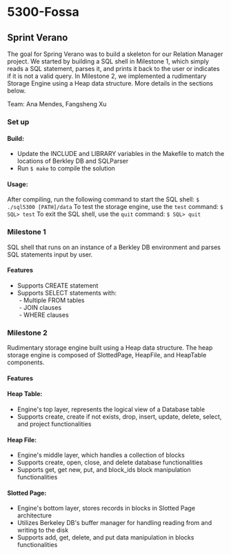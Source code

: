 # 5300-Fossa

## Sprint Verano

The goal for Spring Verano was to build a skeleton for our Relation Manager project.
We started by building a SQL shell in Milestone 1, which simply reads a SQL statement, parses it, and prints it back to the user or indicates if it is not a valid query.
In Milestone 2, we implemented a rudimentary Storage Engine using a Heap data structure. More details in the sections below.

Team: Ana Mendes, Fangsheng Xu

### **Set up**

#### **Build:**
- Update the INCLUDE and LIBRARY variables in the Makefile to match the locations of Berkley DB and SQLParser
- Run `$ make` to compile the solution

#### **Usage:**
After compiling, run the following command to start the SQL shell:
`$ ./sql5300 [PATH]/data`
To test the storage engine, use the `test` command:
`$ SQL> test`
To exit the SQL shell, use the `quit` command:
`$ SQL> quit`

### **Milestone 1**

SQL shell that runs on an instance of a Berkley DB environment and parses SQL statements input by user.

#### **Features**
* Supports CREATE statement
* Supports SELECT statements with:
<br />&nbsp;- Multiple FROM tables
<br />&nbsp;- JOIN clauses
<br />&nbsp;- WHERE clauses


### **Milestone 2**

Rudimentary storage engine built using a Heap data structure. The heap storage engine is composed of SlottedPage, HeapFile, and HeapTable components.

#### **Features**

#### Heap Table:
* Engine's top layer, represents the logical view of a Database table
* Supports create, create if not exists, drop, insert, update, delete, select, and project functionalities

#### Heap File:
* Engine's middle layer, which handles a collection of blocks
* Supports create, open, close, and delete database functionalities
* Supports get, get new, put, and block_ids block manipulation functionalities

#### Slotted Page:
* Engine's bottom layer, stores records in blocks in Slotted Page architecture
* Utilizes Berkeley DB's buffer manager for handling reading from and writing to the disk
* Supports add, get, delete, and put data manipulation in blocks functionalities
